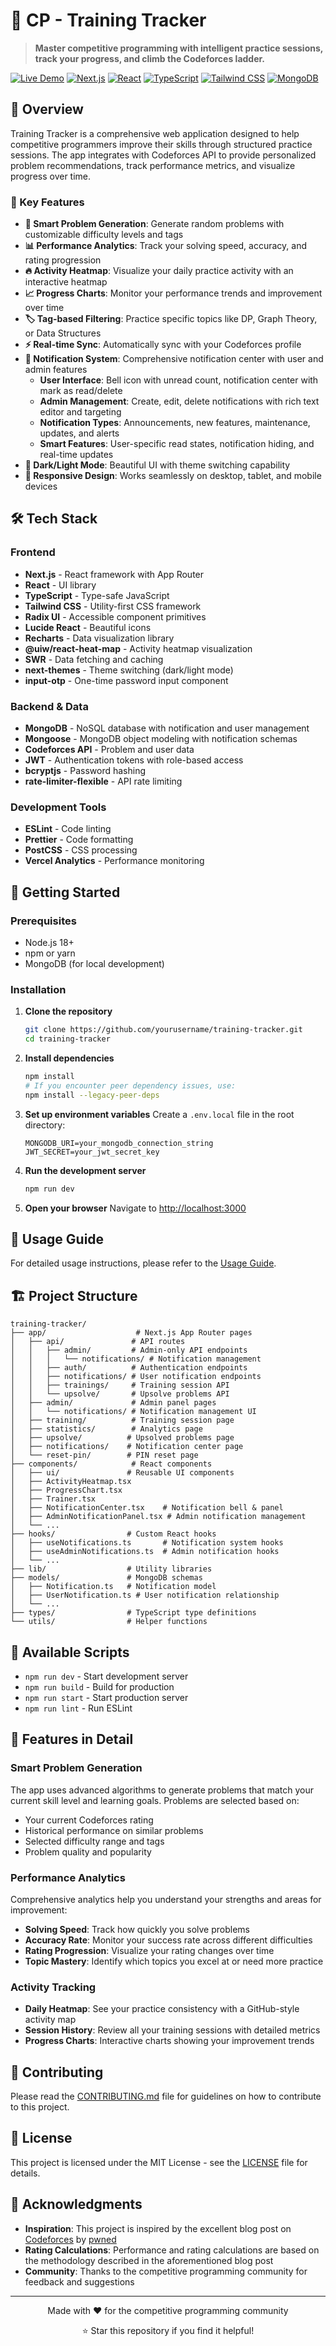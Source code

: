 # 🚀 CP - Training Tracker

> **Master competitive programming with intelligent practice sessions, track your progress, and climb the Codeforces ladder.**

[![Live Demo](https://img.shields.io/badge/Live%20Demo-View%20App-blue?style=flat&logo=vercel&logoColor=white)](https://cf-training-tracker.vercel.app/)
[![Next.js](https://img.shields.io/badge/Next.js-14.2.5-black?style=flat&logo=next.js&logoColor=white)](https://nextjs.org/)
[![React](https://img.shields.io/badge/React-18.2.0-61DAFB?style=flat&logo=react&logoColor=white)](https://reactjs.org/)
[![TypeScript](https://img.shields.io/badge/TypeScript-5.0-blue?style=flat&logo=typescript&logoColor=white)](https://www.typescriptlang.org/)
[![Tailwind CSS](https://img.shields.io/badge/Tailwind%20CSS-3.4.1-38B2AC?style=flat&logo=tailwind-css&logoColor=white)](https://tailwindcss.com/)
[![MongoDB](https://img.shields.io/badge/MongoDB-6.19.0-47A248?style=flat&logo=mongodb&logoColor=white)](https://www.mongodb.com/)

## 📖 Overview

Training Tracker is a comprehensive web application designed to help competitive programmers improve their skills through structured practice sessions. The app integrates with Codeforces API to provide personalized problem recommendations, track performance metrics, and visualize progress over time.

### 🎯 Key Features

- **🎲 Smart Problem Generation**: Generate random problems with customizable difficulty levels and tags
- **📊 Performance Analytics**: Track your solving speed, accuracy, and rating progression
- **🔥 Activity Heatmap**: Visualize your daily practice activity with an interactive heatmap
- **📈 Progress Charts**: Monitor your performance trends and improvement over time
- **🏷️ Tag-based Filtering**: Practice specific topics like DP, Graph Theory, or Data Structures
- **⚡ Real-time Sync**: Automatically sync with your Codeforces profile
- **🔔 Notification System**: Comprehensive notification center with user and admin features
  - **User Interface**: Bell icon with unread count, notification center with mark as read/delete
  - **Admin Management**: Create, edit, delete notifications with rich text editor and targeting
  - **Notification Types**: Announcements, new features, maintenance, updates, and alerts
  - **Smart Features**: User-specific read states, notification hiding, and real-time updates
- **🌙 Dark/Light Mode**: Beautiful UI with theme switching capability
- **📱 Responsive Design**: Works seamlessly on desktop, tablet, and mobile devices

## 🛠️ Tech Stack

### Frontend

- **Next.js** - React framework with App Router
- **React** - UI library
- **TypeScript** - Type-safe JavaScript
- **Tailwind CSS** - Utility-first CSS framework
- **Radix UI** - Accessible component primitives
- **Lucide React** - Beautiful icons
- **Recharts** - Data visualization library
- **@uiw/react-heat-map** - Activity heatmap visualization
- **SWR** - Data fetching and caching
- **next-themes** - Theme switching (dark/light mode)
- **input-otp** - One-time password input component

### Backend & Data

- **MongoDB** - NoSQL database with notification and user management
- **Mongoose** - MongoDB object modeling with notification schemas
- **Codeforces API** - Problem and user data
- **JWT** - Authentication tokens with role-based access
- **bcryptjs** - Password hashing
- **rate-limiter-flexible** - API rate limiting

### Development Tools

- **ESLint** - Code linting
- **Prettier** - Code formatting
- **PostCSS** - CSS processing
- **Vercel Analytics** - Performance monitoring

## 🚀 Getting Started

### Prerequisites

- Node.js 18+
- npm or yarn
- MongoDB (for local development)

### Installation

1. **Clone the repository**

   ```bash
   git clone https://github.com/yourusername/training-tracker.git
   cd training-tracker
   ```

2. **Install dependencies**

   ```bash
   npm install
   # If you encounter peer dependency issues, use:
   npm install --legacy-peer-deps
   ```

3. **Set up environment variables**
   Create a `.env.local` file in the root directory:

   ```env
   MONGODB_URI=your_mongodb_connection_string
   JWT_SECRET=your_jwt_secret_key
   ```

4. **Run the development server**

   ```bash
   npm run dev
   ```

5. **Open your browser**
   Navigate to [http://localhost:3000](http://localhost:3000)

## 📱 Usage Guide

For detailed usage instructions, please refer to the [Usage Guide](./GUIDE.md).

## 🏗️ Project Structure

```
training-tracker/
├── app/                    # Next.js App Router pages
│   ├── api/               # API routes
│   │   ├── admin/         # Admin-only API endpoints
│   │   │   └── notifications/ # Notification management
│   │   ├── auth/          # Authentication endpoints
│   │   ├── notifications/ # User notification endpoints
│   │   ├── trainings/     # Training session API
│   │   └── upsolve/       # Upsolve problems API
│   ├── admin/             # Admin panel pages
│   │   └── notifications/ # Notification management UI
│   ├── training/          # Training session page
│   ├── statistics/        # Analytics page
│   ├── upsolve/          # Upsolved problems page
│   ├── notifications/    # Notification center page
│   └── reset-pin/        # PIN reset page
├── components/            # React components
│   ├── ui/               # Reusable UI components
│   ├── ActivityHeatmap.tsx
│   ├── ProgressChart.tsx
│   ├── Trainer.tsx
│   ├── NotificationCenter.tsx    # Notification bell & panel
│   ├── AdminNotificationPanel.tsx # Admin notification management
│   └── ...
├── hooks/                # Custom React hooks
│   ├── useNotifications.ts       # Notification system hooks
│   ├── useAdminNotifications.ts  # Admin notification hooks
│   └── ...
├── lib/                  # Utility libraries
├── models/               # MongoDB schemas
│   ├── Notification.ts   # Notification model
│   ├── UserNotification.ts # User notification relationship
│   └── ...
├── types/                # TypeScript type definitions
└── utils/                # Helper functions
```

## 🔧 Available Scripts

- `npm run dev` - Start development server
- `npm run build` - Build for production
- `npm run start` - Start production server
- `npm run lint` - Run ESLint

## 🎨 Features in Detail

### Smart Problem Generation

The app uses advanced algorithms to generate problems that match your current skill level and learning goals. Problems are selected based on:

- Your current Codeforces rating
- Historical performance on similar problems
- Selected difficulty range and tags
- Problem quality and popularity

### Performance Analytics

Comprehensive analytics help you understand your strengths and areas for improvement:

- **Solving Speed**: Track how quickly you solve problems
- **Accuracy Rate**: Monitor your success rate across different difficulties
- **Rating Progression**: Visualize your rating changes over time
- **Topic Mastery**: Identify which topics you excel at or need more practice

### Activity Tracking

- **Daily Heatmap**: See your practice consistency with a GitHub-style activity map
- **Session History**: Review all your training sessions with detailed metrics
- **Progress Charts**: Interactive charts showing your improvement trends

## 🤝 Contributing

Please read the [CONTRIBUTING.md](CONTRIBUTING.md) file for guidelines on how to contribute to this project.

## 📄 License

This project is licensed under the MIT License - see the [LICENSE](LICENSE) file for details.

## 🙏 Acknowledgments

- **Inspiration**: This project is inspired by the excellent blog post on [Codeforces](https://codeforces.com/blog/entry/136704) by [pwned](https://codeforces.com/profile/pwned)
- **Rating Calculations**: Performance and rating calculations are based on the methodology described in the aforementioned blog post
- **Community**: Thanks to the competitive programming community for feedback and suggestions

---

<div align="center">
  <p>Made with ❤️ for the competitive programming community</p>
  <p>⭐ Star this repository if you find it helpful!</p>
</div>

